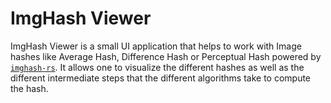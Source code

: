 # ImgHash Viewer

ImgHash Viewer is a small UI application that helps to work with Image hashes like Average Hash, Difference Hash or Perceptual Hash powered by [`imghash-rs`](https://github.com/YannickAlex07/imghash-rs). It allows one to visualize the different hashes as well as the different intermediate steps that the different algorithms take to compute the hash.
